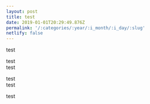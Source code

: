 ```yaml
---
layout: post
title: test
date: 2019-01-01T20:29:49.876Z
permalink: '/:categories/:year/:i_month/:i_day/:slug'
netlify: false
---
```

test

test\
test

test\
test

test
